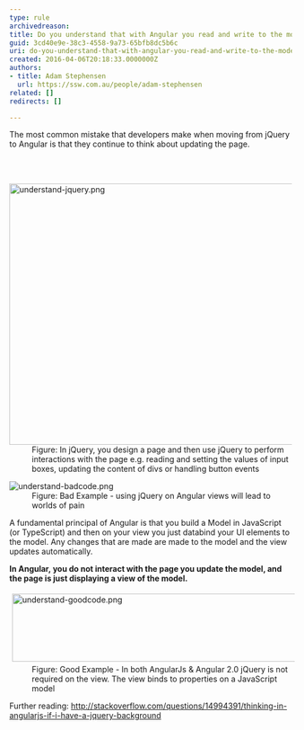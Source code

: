 ```yaml
---
type: rule
archivedreason: 
title: Do you understand that with Angular you read and write to the model... never to the page? (a.k.a. Forget about jQuery)
guid: 3cd40e9e-38c3-4558-9a73-65bfb8dc5b6c
uri: do-you-understand-that-with-angular-you-read-and-write-to-the-model-never-to-the-page-aka-forget-about-jquery
created: 2016-04-06T20:18:33.0000000Z
authors:
- title: Adam Stephensen
  url: https://ssw.com.au/people/adam-stephensen
related: []
redirects: []

---
```



<p>The most common mistake that developers make when moving from jQuery to Angular is that they continue to think about updating the page.<br></p>
<br><excerpt class='endintro'></excerpt><br>
<dl class="image"><dt> <img src="/PublishingImages/understand-jquery.png" alt="understand-jquery.png" style="width&#58;750px;height&#58;465px;" /></dt><dd>Figure&#58; In jQuery, you design a page and then use jQuery to perform interactions with the page e.g. reading and setting the values of input boxes, updating the content of divs or handling button events</dd></dl><dl class="badImage"><dt><img src="/PublishingImages/understand-badcode.png" alt="understand-badcode.png" /> </dt><dd>Figure&#58; Bad Example - using jQuery on Angular views will lead to worlds of pain</dd></dl><p>A fundamental principal of Angular is that you build a Model in JavaScript (or TypeScript) and then on your view you just databind your UI elements to the model. Any changes that are made are made to the model and the view updates automatically.</p><p><strong>In Angular,&#160;you do&#160;not interact&#160;with the page you update the model, and the page is just displaying a view of the model.</strong></p><dl class="goodImage"><dt><img src="/PublishingImages/understand-goodcode.png" alt="understand-goodcode.png" style="margin&#58;5px;width&#58;750px;height&#58;121px;" /></dt><dd>Figure&#58; Good Example - In both AngularJs &amp; Angular 2.0 jQuery is not required on the view. The view binds to properties on a JavaScript model</dd></dl><p>Further reading&#58;&#160;<a href="http&#58;//stackoverflow.com/questions/14994391/thinking-in-angularjs-if-i-have-a-jquery-background" target="_blank">http&#58;//stackoverflow.com/questions/14994391/thinking-in-angularjs-if-i-have-a-jquery-background </a> </p>


